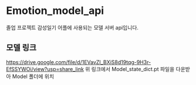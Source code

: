 # Emotion_model_api
졸업 프로젝트 감성일기 어플에 사용되는 모델 서버 api입니다.

## 모델 링크
https://drive.google.com/file/d/1EVavZI_BXiS8d19tqg-9H3r-EfSSYWOi/view?usp=share_link
위 링크에서 Model_state_dict.pt 파일을 다운받아 Model 폴더에 위치
